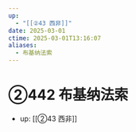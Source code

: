 ```yaml
---
up:
  - "[[②43 西非]]"
date: 2025-03-01
ctime: 2025-03-01T13:16:07
aliases:
  - 布基纳法索
---
```


# ②442 布基纳法索

- up: [[②43 西非]]
